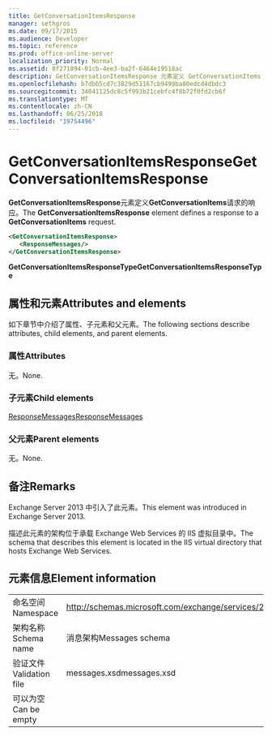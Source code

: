 ```yaml
---
title: GetConversationItemsResponse
manager: sethgros
ms.date: 09/17/2015
ms.audience: Developer
ms.topic: reference
ms.prod: office-online-server
localization_priority: Normal
ms.assetid: 8f271894-01cb-4ee3-ba2f-6464e19518ac
description: GetConversationItemsResponse 元素定义 GetConversationItems 请求的响应。
ms.openlocfilehash: b7dbb5cd7c3829d51167cb9499ba80edcd4dbdc3
ms.sourcegitcommit: 34041125dc8c5f993b21cebfc4f8b72f0fd2cb6f
ms.translationtype: MT
ms.contentlocale: zh-CN
ms.lasthandoff: 06/25/2018
ms.locfileid: "19754496"
---
```

# <a name="getconversationitemsresponse"></a><span data-ttu-id="7e585-103">GetConversationItemsResponse</span><span class="sxs-lookup"><span data-stu-id="7e585-103">GetConversationItemsResponse</span></span>

<span data-ttu-id="7e585-104">**GetConversationItemsResponse**元素定义**GetConversationItems**请求的响应。</span><span class="sxs-lookup"><span data-stu-id="7e585-104">The **GetConversationItemsResponse** element defines a response to a **GetConversationItems** request.</span></span> 
  
```XML
<GetConversationItemsResponse>
   <ResponseMessages/>
</GetConversationItemsResponse>
```

 <span data-ttu-id="7e585-105">**GetConversationItemsResponseType**</span><span class="sxs-lookup"><span data-stu-id="7e585-105">**GetConversationItemsResponseType**</span></span>
## <a name="attributes-and-elements"></a><span data-ttu-id="7e585-106">属性和元素</span><span class="sxs-lookup"><span data-stu-id="7e585-106">Attributes and elements</span></span>

<span data-ttu-id="7e585-107">如下章节中介绍了属性、子元素和父元素。</span><span class="sxs-lookup"><span data-stu-id="7e585-107">The following sections describe attributes, child elements, and parent elements.</span></span>
  
### <a name="attributes"></a><span data-ttu-id="7e585-108">属性</span><span class="sxs-lookup"><span data-stu-id="7e585-108">Attributes</span></span>

<span data-ttu-id="7e585-109">无。</span><span class="sxs-lookup"><span data-stu-id="7e585-109">None.</span></span>
  
### <a name="child-elements"></a><span data-ttu-id="7e585-110">子元素</span><span class="sxs-lookup"><span data-stu-id="7e585-110">Child elements</span></span>

[<span data-ttu-id="7e585-111">ResponseMessages</span><span class="sxs-lookup"><span data-stu-id="7e585-111">ResponseMessages</span></span>](responsemessages.md)
  
### <a name="parent-elements"></a><span data-ttu-id="7e585-112">父元素</span><span class="sxs-lookup"><span data-stu-id="7e585-112">Parent elements</span></span>

<span data-ttu-id="7e585-113">无。</span><span class="sxs-lookup"><span data-stu-id="7e585-113">None.</span></span>
  
## <a name="remarks"></a><span data-ttu-id="7e585-114">备注</span><span class="sxs-lookup"><span data-stu-id="7e585-114">Remarks</span></span>

<span data-ttu-id="7e585-115">Exchange Server 2013 中引入了此元素。</span><span class="sxs-lookup"><span data-stu-id="7e585-115">This element was introduced in Exchange Server 2013.</span></span>
  
<span data-ttu-id="7e585-116">描述此元素的架构位于承载 Exchange Web Services 的 IIS 虚拟目录中。</span><span class="sxs-lookup"><span data-stu-id="7e585-116">The schema that describes this element is located in the IIS virtual directory that hosts Exchange Web Services.</span></span>
  
## <a name="element-information"></a><span data-ttu-id="7e585-117">元素信息</span><span class="sxs-lookup"><span data-stu-id="7e585-117">Element information</span></span>

|||
|:-----|:-----|
|<span data-ttu-id="7e585-118">命名空间</span><span class="sxs-lookup"><span data-stu-id="7e585-118">Namespace</span></span>  <br/> |http://schemas.microsoft.com/exchange/services/2006/messages  <br/> |
|<span data-ttu-id="7e585-119">架构名称</span><span class="sxs-lookup"><span data-stu-id="7e585-119">Schema name</span></span>  <br/> |<span data-ttu-id="7e585-120">消息架构</span><span class="sxs-lookup"><span data-stu-id="7e585-120">Messages schema</span></span>  <br/> |
|<span data-ttu-id="7e585-121">验证文件</span><span class="sxs-lookup"><span data-stu-id="7e585-121">Validation file</span></span>  <br/> |<span data-ttu-id="7e585-122">messages.xsd</span><span class="sxs-lookup"><span data-stu-id="7e585-122">messages.xsd</span></span>  <br/> |
|<span data-ttu-id="7e585-123">可以为空</span><span class="sxs-lookup"><span data-stu-id="7e585-123">Can be empty</span></span>  <br/> ||
   

